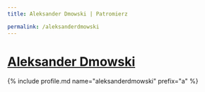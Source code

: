 ```yaml
---
title: Aleksander Dmowski | Patromierz

permalink: /aleksanderdmowski
---
```


# [Aleksander Dmowski](https://patronite.pl/aleksanderdmowski)

{% include profile.md name="aleksanderdmowski" prefix="a" %}

